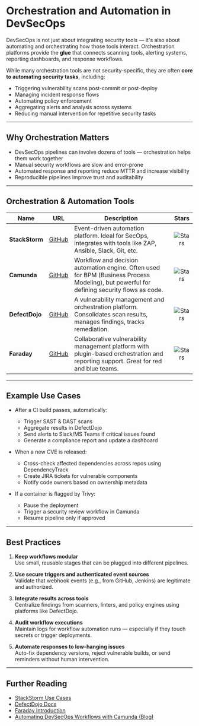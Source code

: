 # Orchestration and Automation in DevSecOps

DevSecOps is not just about integrating security tools — it's also about automating and orchestrating how those tools interact. Orchestration platforms provide the **glue** that connects scanning tools, alerting systems, reporting dashboards, and response workflows.

While many orchestration tools are not security-specific, they are often **core to automating security tasks**, including:

- Triggering vulnerability scans post-commit or post-deploy
- Managing incident response flows
- Automating policy enforcement
- Aggregating alerts and analysis across systems
- Reducing manual intervention for repetitive security tasks

---

## ️Why Orchestration Matters

- DevSecOps pipelines can involve dozens of tools — orchestration helps them work together
- Manual security workflows are slow and error-prone
- Automated response and reporting reduce MTTR and increase visibility
- Reproducible pipelines improve trust and auditability

---

## Orchestration & Automation Tools

| Name | URL | Description | Stars |
|------|-----|-------------|:-----:|
| **StackStorm** | [GitHub](https://github.com/StackStorm/st2) | Event-driven automation platform. Ideal for SecOps, integrates with tools like ZAP, Ansible, Slack, Git, etc. | ![Stars](https://img.shields.io/github/stars/StackStorm/st2?style=for-the-badge) |
| **Camunda** | [GitHub](https://github.com/camunda/camunda-bpm-platform) | Workflow and decision automation engine. Often used for BPM (Business Process Modeling), but powerful for defining security flows as code. | ![Stars](https://img.shields.io/github/stars/camunda/camunda-bpm-platform?style=for-the-badge) |
| **DefectDojo** | [GitHub](https://github.com/DefectDojo/django-DefectDojo) | A vulnerability management and orchestration platform. Consolidates scan results, manages findings, tracks remediation. | ![Stars](https://img.shields.io/github/stars/DefectDojo/django-DefectDojo?style=for-the-badge) |
| **Faraday** | [GitHub](https://github.com/infobyte/faraday) | Collaborative vulnerability management platform with plugin-based orchestration and reporting support. Great for red and blue teams. | ![Stars](https://img.shields.io/github/stars/infobyte/faraday?style=for-the-badge) |

---

## Example Use Cases

- After a CI build passes, automatically:
  - Trigger SAST & DAST scans
  - Aggregate results in DefectDojo
  - Send alerts to Slack/MS Teams if critical issues found
  - Generate a compliance report and update a dashboard

- When a new CVE is released:
  - Cross-check affected dependencies across repos using DependencyTrack
  - Create JIRA tickets for vulnerable components
  - Notify code owners based on ownership metadata

- If a container is flagged by Trivy:
  - Pause the deployment
  - Trigger a security review workflow in Camunda
  - Resume pipeline only if approved

---

## Best Practices

1. **Keep workflows modular**  
   Use small, reusable stages that can be plugged into different pipelines.

2. **Use secure triggers and authenticated event sources**  
   Validate that webhook events (e.g., from GitHub, Jenkins) are legitimate and authorized.

3. **Integrate results across tools**  
   Centralize findings from scanners, linters, and policy engines using platforms like DefectDojo.

4. **Audit workflow executions**  
   Maintain logs for workflow automation runs — especially if they touch secrets or trigger deployments.

5. **Automate responses to low-hanging issues**  
   Auto-fix dependency versions, reject vulnerable builds, or send reminders without human intervention.

---


## Further Reading

- [StackStorm Use Cases](https://stackstorm.com/case-studies/)
- [DefectDojo Docs](https://defectdojo.github.io/django-DefectDojo/)
- [Faraday Introduction](https://infobyte.github.io/faraday/)
- [Automating DevSecOps Workflows with Camunda (Blog)](https://camunda.com/blog/2024/10/seven-ways-process-orchestration-can-support-cybersecurity-teams/)
